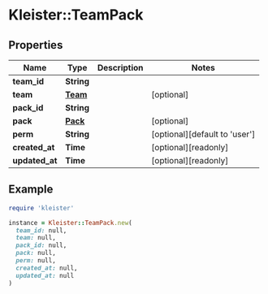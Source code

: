 # Kleister::TeamPack

## Properties

| Name | Type | Description | Notes |
| ---- | ---- | ----------- | ----- |
| **team_id** | **String** |  |  |
| **team** | [**Team**](Team.md) |  | [optional] |
| **pack_id** | **String** |  |  |
| **pack** | [**Pack**](Pack.md) |  | [optional] |
| **perm** | **String** |  | [optional][default to &#39;user&#39;] |
| **created_at** | **Time** |  | [optional][readonly] |
| **updated_at** | **Time** |  | [optional][readonly] |

## Example

```ruby
require 'kleister'

instance = Kleister::TeamPack.new(
  team_id: null,
  team: null,
  pack_id: null,
  pack: null,
  perm: null,
  created_at: null,
  updated_at: null
)
```

